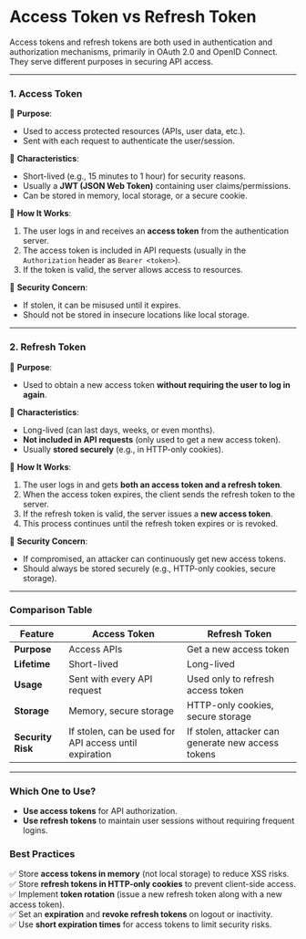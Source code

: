 # **Access Token vs Refresh Token**

Access tokens and refresh tokens are both used in authentication and authorization mechanisms, primarily in OAuth 2.0 and OpenID Connect. They serve different purposes in securing API access.

---

### **1. Access Token**
🔹 **Purpose**:  
- Used to access protected resources (APIs, user data, etc.).  
- Sent with each request to authenticate the user/session.

🔹 **Characteristics**:  
- Short-lived (e.g., 15 minutes to 1 hour) for security reasons.  
- Usually a **JWT (JSON Web Token)** containing user claims/permissions.  
- Can be stored in memory, local storage, or a secure cookie.

🔹 **How It Works**:  
1. The user logs in and receives an **access token** from the authentication server.
2. The access token is included in API requests (usually in the `Authorization` header as `Bearer <token>`).
3. If the token is valid, the server allows access to resources.

🔹 **Security Concern**:  
- If stolen, it can be misused until it expires.
- Should not be stored in insecure locations like local storage.

---

### **2. Refresh Token**
🔹 **Purpose**:  
- Used to obtain a new access token **without requiring the user to log in again**.

🔹 **Characteristics**:  
- Long-lived (can last days, weeks, or even months).  
- **Not included in API requests** (only used to get a new access token).  
- Usually **stored securely** (e.g., in HTTP-only cookies).

🔹 **How It Works**:  
1. The user logs in and gets **both an access token and a refresh token**.
2. When the access token expires, the client sends the refresh token to the server.
3. If the refresh token is valid, the server issues a **new access token**.
4. This process continues until the refresh token expires or is revoked.

🔹 **Security Concern**:  
- If compromised, an attacker can continuously get new access tokens.
- Should always be stored securely (e.g., HTTP-only cookies, secure storage).

---

### **Comparison Table**
| Feature           | Access Token                                           | Refresh Token                                      |
|-------------------|--------------------------------------------------------|----------------------------------------------------|
| **Purpose**       | Access APIs                                            | Get a new access token                             |
| **Lifetime**      | Short-lived                                            | Long-lived                                         |
| **Usage**         | Sent with every API request                            | Used only to refresh access token                  |
| **Storage**       | Memory, secure storage                                 | HTTP-only cookies, secure storage                  |
| **Security Risk** | If stolen, can be used for API access until expiration | If stolen, attacker can generate new access tokens |

---

### **Which One to Use?**
- **Use access tokens** for API authorization.
- **Use refresh tokens** to maintain user sessions without requiring frequent logins.

### **Best Practices**
✅ Store **access tokens in memory** (not local storage) to reduce XSS risks.  
✅ Store **refresh tokens in HTTP-only cookies** to prevent client-side access.  
✅ Implement **token rotation** (issue a new refresh token along with a new access token).  
✅ Set an **expiration** and **revoke refresh tokens** on logout or inactivity.  
✅ Use **short expiration times** for access tokens to limit security risks.  

